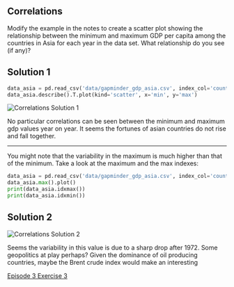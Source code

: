## Correlations

Modify the example in the notes to create a scatter plot showing the relationship between the minimum and maximum GDP per capita among the countries in Asia for each year in the data set. What relationship do you see (if any)?

## Solution 1

```python
data_asia = pd.read_csv('data/gapminder_gdp_asia.csv', index_col='country')
data_asia.describe().T.plot(kind='scatter', x='min', y='max')
```

![Correlations Solution 1](https://nclrse-training.github.io/python-novice/fig/9_correlations_solution1.svg)

No particular correlations can be seen between the minimum and maximum gdp values year on year. It seems the fortunes of asian countries do not rise and fall together.

***

You might note that the variability in the maximum is much higher than that of the minimum. Take a look at the maximum and the max indexes:

```python
data_asia = pd.read_csv('data/gapminder_gdp_asia.csv', index_col='country')
data_asia.max().plot()
print(data_asia.idxmax())
print(data_asia.idxmin())
```

## Solution 2

![Correlations Solution 2](https://nclrse-training.github.io/python-novice/fig/9_correlations_solution2.png)

Seems the variability in this value is due to a sharp drop after 1972. Some geopolitics at play perhaps? Given the dominance of oil producing countries, maybe the Brent crude index would make an interesting 

[Episode 3 Exercise 3](episode3_ex3.md)
